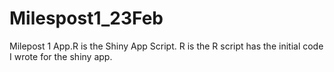 # Milespost1_23Feb
Milepost 1
App.R is the Shiny App
Script. R is the R script has the initial code I wrote for the shiny app.
